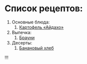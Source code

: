 
# Список рецептов:

1. Основные блюда:
	1. [Картофель «Айдахо»](aidaho.md)
1. Выпечка:
	1. [Брауни](brownie.md)
1. Десерты:
	1. [Банановый хлеб](banana.md)


!!!